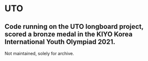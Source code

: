 # UTO
## Code running on the UTO longboard project, scored a bronze medal in the KIYO Korea International Youth Olympiad 2021.
Not maintained, solely for archive.
